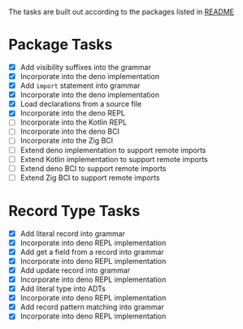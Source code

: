 The tasks are built out according to the packages listed in [README](README.md)

# Package Tasks

- [x] Add visibility suffixes into the grammar
- [x] Incorporate into the deno implementation
- [x] Add `import` statement into grammar
- [x] Incorporate into the deno implementation
- [x] Load declarations from a source file
- [x] Incorporate into the deno REPL
- [ ] Incorporate into the Kotlin REPL
- [ ] Incorporate into the deno BCI
- [ ] Incorporate into the Zig BCI
- [ ] Extend deno implementation to support remote imports
- [ ] Extend Kotlin implementation to support remote imports
- [ ] Extend deno BCI to support remote imports
- [ ] Extend Zig BCI to support remote imports

# Record Type Tasks

- [x] Add literal record into grammar
- [x] Incorporate into deno REPL implementation
- [x] Add get a field from a record into grammar
- [x] Incorporate into deno REPL implementation
- [x] Add update record into grammar
- [x] Incorporate into deno REPL implementation
- [x] Add literal type into ADTs
- [x] Incorporate into deno REPL implementation
- [x] Add record pattern matching into grammar
- [x] Incorporate into deno REPL implementation
